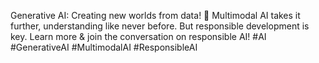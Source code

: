 Generative AI: Creating new worlds from data! 🚀  Multimodal AI takes it further, understanding like never before.  But responsible development is key.  Learn more & join the conversation on responsible AI! #AI #GenerativeAI #MultimodalAI #ResponsibleAI